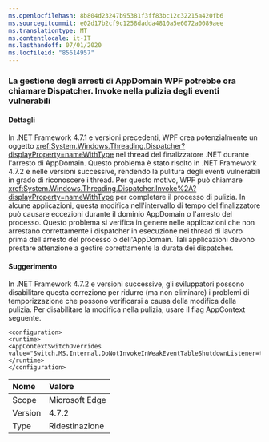 ```yaml
---
ms.openlocfilehash: 8b804d23247b95381f3ff83bc12c32215a420fb6
ms.sourcegitcommit: e02d17b2cf9c1258dadda4810a5e6072a0089aee
ms.translationtype: MT
ms.contentlocale: it-IT
ms.lasthandoff: 07/01/2020
ms.locfileid: "85614957"
---
```

### <a name="wpf-appdomain-shutdown-handling-may-now-call-dispatcherinvoke-in-cleanup-of-weak-events"></a>La gestione degli arresti di AppDomain WPF potrebbe ora chiamare Dispatcher. Invoke nella pulizia degli eventi vulnerabili

#### <a name="details"></a>Dettagli

In .NET Framework 4.7.1 e versioni precedenti, WPF crea potenzialmente un oggetto <xref:System.Windows.Threading.Dispatcher?displayProperty=nameWithType> nel thread del finalizzatore .NET durante l'arresto di AppDomain.  Questo problema è stato risolto in .NET Framework 4.7.2 e nelle versioni successive, rendendo la pulitura degli eventi vulnerabili in grado di riconoscere i thread.  Per questo motivo, WPF può chiamare <xref:System.Windows.Threading.Dispatcher.Invoke%2A?displayProperty=nameWithType> per completare il processo di pulizia. In alcune applicazioni, questa modifica nell'intervallo di tempo del finalizzatore può causare eccezioni durante il dominio AppDomain o l'arresto del processo.  Questo problema si verifica in genere nelle applicazioni che non arrestano correttamente i dispatcher in esecuzione nei thread di lavoro prima dell'arresto del processo o dell'AppDomain.  Tali applicazioni devono prestare attenzione a gestire correttamente la durata dei dispatcher.

#### <a name="suggestion"></a>Suggerimento

In .NET Framework 4.7.2 e versioni successive, gli sviluppatori possono disabilitare questa correzione per ridurre (ma non eliminare) i problemi di temporizzazione che possono verificarsi a causa della modifica della pulizia. Per disabilitare la modifica nella pulizia, usare il flag AppContext seguente.<pre><code class="lang-xml">&lt;configuration&gt;&#13;&#10;&lt;runtime&gt;&#13;&#10;&lt;AppContextSwitchOverrides value=&quot;Switch.MS.Internal.DoNotInvokeInWeakEventTableShutdownListener=true&quot;/&gt;&#13;&#10;&lt;/runtime&gt;&#13;&#10;&lt;/configuration&gt;&#13;&#10;</code></pre>

| Nome    | Valore       |
|:--------|:------------|
| Scope   | Microsoft Edge        |
| Version | 4.7.2       |
| Type    | Ridestinazione |
